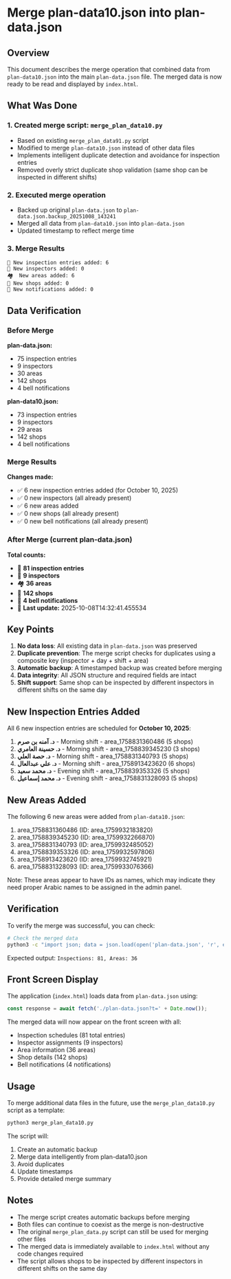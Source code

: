 # Merge plan-data10.json into plan-data.json

## Overview
This document describes the merge operation that combined data from `plan-data10.json` into the main `plan-data.json` file. The merged data is now ready to be read and displayed by `index.html`.

## What Was Done

### 1. Created merge script: `merge_plan_data10.py`
   - Based on existing `merge_plan_data91.py` script
   - Modified to merge `plan-data10.json` instead of other data files
   - Implements intelligent duplicate detection and avoidance for inspection entries
   - Removed overly strict duplicate shop validation (same shop can be inspected in different shifts)

### 2. Executed merge operation
   - Backed up original `plan-data.json` to `plan-data.json.backup_20251008_143241`
   - Merged all data from `plan-data10.json` into `plan-data.json`
   - Updated timestamp to reflect merge time

### 3. Merge Results
   ```
   📝 New inspection entries added: 6
   👥 New inspectors added: 0
   🏘️  New areas added: 6
   🏪 New shops added: 0
   🔔 New notifications added: 0
   ```

## Data Verification

### Before Merge

**plan-data.json:**
- 75 inspection entries
- 9 inspectors
- 30 areas
- 142 shops
- 4 bell notifications

**plan-data10.json:**
- 73 inspection entries
- 9 inspectors
- 29 areas
- 142 shops
- 4 bell notifications

### Merge Results

**Changes made:**
- ✅ 6 new inspection entries added (for October 10, 2025)
- ✅ 0 new inspectors (all already present)
- ✅ 6 new areas added
- ✅ 0 new shops (all already present)
- ✅ 0 new bell notifications (all already present)

### After Merge (current plan-data.json)

**Total counts:**
- 📝 **81 inspection entries**
- 👥 **9 inspectors**
- 🏘️  **36 areas**
- 🏪 **142 shops**
- 🔔 **4 bell notifications**
- 📅 **Last update:** 2025-10-08T14:32:41.455534

## Key Points

1. **No data loss**: All existing data in `plan-data.json` was preserved
2. **Duplicate prevention**: The merge script checks for duplicates using a composite key (inspector + day + shift + area)
3. **Automatic backup**: A timestamped backup was created before merging
4. **Data integrity**: All JSON structure and required fields are intact
5. **Shift support**: Same shop can be inspected by different inspectors in different shifts on the same day

## New Inspection Entries Added

All 6 new inspection entries are scheduled for **October 10, 2025**:

1. **د. آمنه بن صرم** - Morning shift - area_1758831360486 (5 shops)
2. **د. حسينة العامري** - Morning shift - area_1758839345230 (3 shops)
3. **د. حصة العلي** - Morning shift - area_1758831340793 (5 shops)
4. **د. علي عبدالعال** - Morning shift - area_1758913423620 (6 shops)
5. **د. محمد سعيد** - Evening shift - area_1758839353326 (5 shops)
6. **د. محمد إسماعيل** - Evening shift - area_1758831328093 (5 shops)

## New Areas Added

The following 6 new areas were added from `plan-data10.json`:
1. area_1758831360486 (ID: area_1759932183820)
2. area_1758839345230 (ID: area_1759932266870)
3. area_1758831340793 (ID: area_1759932485052)
4. area_1758839353326 (ID: area_1759932597806)
5. area_1758913423620 (ID: area_1759932745921)
6. area_1758831328093 (ID: area_1759933076366)

Note: These areas appear to have IDs as names, which may indicate they need proper Arabic names to be assigned in the admin panel.

## Verification

To verify the merge was successful, you can check:

```bash
# Check the merged data
python3 -c "import json; data = json.load(open('plan-data.json', 'r', encoding='utf-8')); print(f'Inspections: {len(data[\"inspectionData\"])}, Areas: {len(data[\"areas\"])}')"
```

Expected output: `Inspections: 81, Areas: 36`

## Front Screen Display

The application (`index.html`) loads data from `plan-data.json` using:
```javascript
const response = await fetch('./plan-data.json?t=' + Date.now());
```

The merged data will now appear on the front screen with all:
- Inspection schedules (81 total entries)
- Inspector assignments (9 inspectors)
- Area information (36 areas)
- Shop details (142 shops)
- Bell notifications (4 notifications)

## Usage

To merge additional data files in the future, use the `merge_plan_data10.py` script as a template:
```bash
python3 merge_plan_data10.py
```

The script will:
1. Create an automatic backup
2. Merge data intelligently from plan-data10.json
3. Avoid duplicates
4. Update timestamps
5. Provide detailed merge summary

## Notes

- The merge script creates automatic backups before merging
- Both files can continue to coexist as the merge is non-destructive
- The original `merge_plan_data.py` script can still be used for merging other files
- The merged data is immediately available to `index.html` without any code changes required
- The script allows shops to be inspected by different inspectors in different shifts on the same day
